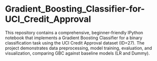 # Gradient_Boosting_Classifier-for-UCI_Credit_Approval
This repository contains a comprehensive, beginner-friendly IPython notebook that implements a Gradient Boosting Classifier for a binary classification task using the UCI Credit Approval dataset (ID=27). The project demonstrates data preprocessing, model training, evaluation, and visualization, comparing GBC against baseline models (LR and Dummy).
